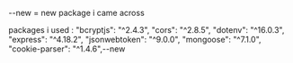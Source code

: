 --new = new package i came across

packages i used :
"bcryptjs": "^2.4.3",
"cors": "^2.8.5",
"dotenv": "^16.0.3",
"express": "^4.18.2",
"jsonwebtoken": "^9.0.0",
"mongoose": "^7.1.0",
"cookie-parser": "^1.4.6",--new

